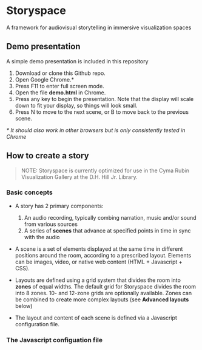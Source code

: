 # Storyspace

A framework for audiovisual storytelling in immersive visualization spaces

## Demo presentation

A simple demo presentation is included in this repository

1. Download or clone this Github repo.
3. Open Google Chrome.*
4. Press F11 to enter full screen mode.
5. Open the file **demo.html** in Chrome.
6. Press any key to begin the presentation. Note that the display will scale down to fit your display, so things will look small.
7. Press N to move to the next scene, or B to move back to the previous scene.

*\* It should also work in other browsers but is only consistently tested in Chrome*

## How to create a story

> NOTE: Storyspace is currently optimized for use in the Cyma Rubin Visualization Gallery at the D.H. Hill Jr. Library.

### Basic concepts

* A story has 2 primary components:

    1. An audio recording, typically combing narration, music and/or sound from various sources
    2. A series of **scenes** that advance at specified points in time in sync with the audio

* A scene is a set of elements displayed at the same time in different positions around the room, according to a prescribed layout. Elements can be images, video, or native web content (HTML + Javascript + CSS).

* Layouts are defined using a grid system that divides the room into **zones** of equal widths.
The default grid for Storyspace divides the room into 8 zones. 10- and 12-zone grids are optionally available. Zones can be combined to create more complex layouts (see **Advanced layouts** below)

* The layout and content of each scene is defined via a Javascript configuration file.


### The Javascript configuation file


